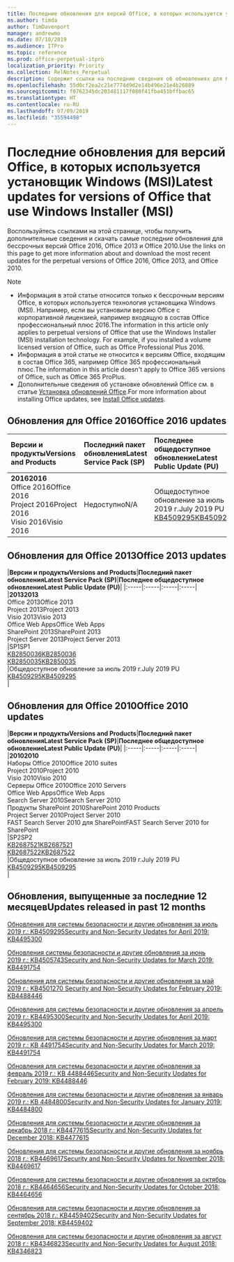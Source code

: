 ```yaml
---
title: Последние обновления для версий Office, в которых используется установщик Windows (MSI)
ms.author: timda
author: TimDavenport
manager: andrewmo
ms.date: 07/10/2019
ms.audience: ITPro
ms.topic: reference
ms.prod: office-perpetual-itpro
localization_priority: Priority
ms.collection: RelNotes_Perpetual
description: Содержит ссылки на последние сведения об обновлениях для бессрочных версий Office 2016, Office 2013 и Office 2010 для ИТ-специалистов
ms.openlocfilehash: 55d0cf2ea2c21e7774d9d2e14b496e21e4b26889
ms.sourcegitcommit: f0762345dc203481117f080f41fba451bffbac65
ms.translationtype: HT
ms.contentlocale: ru-RU
ms.lasthandoff: 07/09/2019
ms.locfileid: "35594498"
---
```

# <a name="latest-updates-for-versions-of-office-that-use-windows-installer-msi"></a><span data-ttu-id="37317-103">Последние обновления для версий Office, в которых используется установщик Windows (MSI)</span><span class="sxs-lookup"><span data-stu-id="37317-103">Latest updates for versions of Office that use Windows Installer (MSI)</span></span>

<span data-ttu-id="37317-104">Воспользуйтесь ссылками на этой странице, чтобы получить дополнительные сведения и скачать самые последние обновления для бессрочных версий Office 2016, Office 2013 и Office 2010.</span><span class="sxs-lookup"><span data-stu-id="37317-104">Use the links on this page to get more information about and download the most recent updates for the perpetual versions of Office 2016, Office 2013, and Office 2010.</span></span>
  
 
> [!NOTE]
> - <span data-ttu-id="37317-p101">Информация в этой статье относится только к бессрочным версиям Office, в которых используется технология установщика Windows (MSI). Например, если вы установили версию Office с корпоративной лицензией, например входящую в состав Office профессиональный плюс 2016.</span><span class="sxs-lookup"><span data-stu-id="37317-p101">The information in this article only applies to perpetual versions of Office that use the Windows Installer (MSI) installation technology. For example, if you installed a volume licensed version of Office, such as Office Professional Plus 2016.</span></span>
> - <span data-ttu-id="37317-107">Информация в этой статье не относится к версиям Office, входящим в состав Office 365, например Office 365 профессиональный плюс.</span><span class="sxs-lookup"><span data-stu-id="37317-107">The information in this article doesn't apply to Office 365 versions of Office, such as Office 365 ProPlus.</span></span>
> - <span data-ttu-id="37317-108">Дополнительные сведения об установке обновлений Office см. в статье [Установка обновлений Office](https://support.office.com/article/2ab296f3-7f03-43a2-8e50-46de917611c5).</span><span class="sxs-lookup"><span data-stu-id="37317-108">For more information about installing Office updates, see [Install Office updates](https://support.office.com/article/2ab296f3-7f03-43a2-8e50-46de917611c5).</span></span> 


## <a name="office-2016-updates"></a><span data-ttu-id="37317-109">Обновления для Office 2016</span><span class="sxs-lookup"><span data-stu-id="37317-109">Office 2016 updates</span></span>

|<span data-ttu-id="37317-110">**Версии и продукты**</span><span class="sxs-lookup"><span data-stu-id="37317-110">**Versions and Products**</span></span>|<span data-ttu-id="37317-111">**Последний пакет обновления**</span><span class="sxs-lookup"><span data-stu-id="37317-111">**Latest Service Pack (SP)**</span></span>|<span data-ttu-id="37317-112">**Последнее общедоступное обновление**</span><span class="sxs-lookup"><span data-stu-id="37317-112">**Latest Public Update (PU)**</span></span>|
|:-----|:-----|:-----|
|<span data-ttu-id="37317-113">**2016**</span><span class="sxs-lookup"><span data-stu-id="37317-113">**2016**</span></span> <br/> <span data-ttu-id="37317-114">Office 2016</span><span class="sxs-lookup"><span data-stu-id="37317-114">Office 2016</span></span>  <br/> <span data-ttu-id="37317-115">Project 2016</span><span class="sxs-lookup"><span data-stu-id="37317-115">Project 2016</span></span>  <br/> <span data-ttu-id="37317-116">Visio 2016</span><span class="sxs-lookup"><span data-stu-id="37317-116">Visio 2016</span></span>  <br/> |<span data-ttu-id="37317-117">Недоступно</span><span class="sxs-lookup"><span data-stu-id="37317-117">N/A</span></span>  <br/> |<span data-ttu-id="37317-118">Общедоступное обновление за июль 2019 г.</span><span class="sxs-lookup"><span data-stu-id="37317-118">July 2019 PU</span></span>  <br/> [<span data-ttu-id="37317-119">KB4509295</span><span class="sxs-lookup"><span data-stu-id="37317-119">KB4509295</span></span>](https://support.microsoft.com/help/4509295) <br/> |
   
## <a name="office-2013-updates"></a><span data-ttu-id="37317-120">Обновления для Office 2013</span><span class="sxs-lookup"><span data-stu-id="37317-120">Office 2013 updates</span></span>

|<span data-ttu-id="37317-121">**Версии и продукты**</span><span class="sxs-lookup"><span data-stu-id="37317-121">**Versions and Products**</span></span>|<span data-ttu-id="37317-122">**Последний пакет обновления**</span><span class="sxs-lookup"><span data-stu-id="37317-122">**Latest Service Pack (SP)**</span></span>|<span data-ttu-id="37317-123">**Последнее общедоступное обновление**</span><span class="sxs-lookup"><span data-stu-id="37317-123">**Latest Public Update (PU)**</span></span>|
|:-----|:-----|:-----|:-----|
|<span data-ttu-id="37317-124">**2013**</span><span class="sxs-lookup"><span data-stu-id="37317-124">**2013**</span></span> <br/> <span data-ttu-id="37317-125">Office 2013</span><span class="sxs-lookup"><span data-stu-id="37317-125">Office 2013</span></span>  <br/> <span data-ttu-id="37317-126">Project 2013</span><span class="sxs-lookup"><span data-stu-id="37317-126">Project 2013</span></span>  <br/> <span data-ttu-id="37317-127">Visio 2013</span><span class="sxs-lookup"><span data-stu-id="37317-127">Visio 2013</span></span>  <br/> <span data-ttu-id="37317-128">Office Web Apps</span><span class="sxs-lookup"><span data-stu-id="37317-128">Office Web Apps</span></span>  <br/> <span data-ttu-id="37317-129">SharePoint 2013</span><span class="sxs-lookup"><span data-stu-id="37317-129">SharePoint 2013</span></span>  <br/> <span data-ttu-id="37317-130">Project Server 2013</span><span class="sxs-lookup"><span data-stu-id="37317-130">Project Server 2013</span></span>  <br/> |<span data-ttu-id="37317-131">SP1</span><span class="sxs-lookup"><span data-stu-id="37317-131">SP1</span></span> <br/> [<span data-ttu-id="37317-132">KB2850036</span><span class="sxs-lookup"><span data-stu-id="37317-132">KB2850036</span></span>](https://support.microsoft.com/kb/2850036) <br/>[<span data-ttu-id="37317-133">KB2850035</span><span class="sxs-lookup"><span data-stu-id="37317-133">KB2850035</span></span>](https://support.microsoft.com/kb/2850035) <br/> |<span data-ttu-id="37317-134">Общедоступное обновление за июль 2019 г.</span><span class="sxs-lookup"><span data-stu-id="37317-134">July 2019 PU</span></span>  <br/> [<span data-ttu-id="37317-135">KB4509295</span><span class="sxs-lookup"><span data-stu-id="37317-135">KB4509295</span></span>](https://support.microsoft.com/help/4509295) <br/> |
   
## <a name="office-2010-updates"></a><span data-ttu-id="37317-136">Обновления для Office 2010</span><span class="sxs-lookup"><span data-stu-id="37317-136">Office 2010 updates</span></span>

|<span data-ttu-id="37317-137">**Версии и продукты**</span><span class="sxs-lookup"><span data-stu-id="37317-137">**Versions and Products**</span></span>|<span data-ttu-id="37317-138">**Последний пакет обновления**</span><span class="sxs-lookup"><span data-stu-id="37317-138">**Latest Service Pack (SP)**</span></span>|<span data-ttu-id="37317-139">**Последнее общедоступное обновление**</span><span class="sxs-lookup"><span data-stu-id="37317-139">**Latest Public Update (PU)**</span></span>|
|:-----|:-----|:-----|:-----|
|<span data-ttu-id="37317-140">**2010**</span><span class="sxs-lookup"><span data-stu-id="37317-140">**2010**</span></span> <br/> <span data-ttu-id="37317-141">Наборы Office 2010</span><span class="sxs-lookup"><span data-stu-id="37317-141">Office 2010 suites</span></span>  <br/> <span data-ttu-id="37317-142">Project 2010</span><span class="sxs-lookup"><span data-stu-id="37317-142">Project 2010</span></span>  <br/> <span data-ttu-id="37317-143">Visio 2010</span><span class="sxs-lookup"><span data-stu-id="37317-143">Visio 2010</span></span>  <br/> <span data-ttu-id="37317-144">Серверы Office 2010</span><span class="sxs-lookup"><span data-stu-id="37317-144">Office 2010 Servers</span></span>  <br/> <span data-ttu-id="37317-145">Office Web Apps</span><span class="sxs-lookup"><span data-stu-id="37317-145">Office Web Apps</span></span>  <br/> <span data-ttu-id="37317-146">Search Server 2010</span><span class="sxs-lookup"><span data-stu-id="37317-146">Search Server 2010</span></span>  <br/> <span data-ttu-id="37317-147">Продукты SharePoint 2010</span><span class="sxs-lookup"><span data-stu-id="37317-147">SharePoint 2010 Products</span></span>  <br/> <span data-ttu-id="37317-148">Project Server 2010</span><span class="sxs-lookup"><span data-stu-id="37317-148">Project Server 2010</span></span>  <br/> <span data-ttu-id="37317-149">FAST Search Server 2010 для SharePoint</span><span class="sxs-lookup"><span data-stu-id="37317-149">FAST Search Server 2010 for SharePoint</span></span>  <br/> |<span data-ttu-id="37317-150">SP2</span><span class="sxs-lookup"><span data-stu-id="37317-150">SP2</span></span> <br/>[<span data-ttu-id="37317-151">KB2687521</span><span class="sxs-lookup"><span data-stu-id="37317-151">KB2687521</span></span>](https://support.microsoft.com/kb/2687521) <br/> [<span data-ttu-id="37317-152">KB2687522</span><span class="sxs-lookup"><span data-stu-id="37317-152">KB2687522</span></span>](https://support.microsoft.com/kb/2687522) <br/> |<span data-ttu-id="37317-153">Общедоступное обновление за июль 2019 г.</span><span class="sxs-lookup"><span data-stu-id="37317-153">July 2019 PU</span></span>  <br/> [<span data-ttu-id="37317-154">KB4509295</span><span class="sxs-lookup"><span data-stu-id="37317-154">KB4509295</span></span>](https://support.microsoft.com/help/4509295) <br/>|
   

   
## <a name="updates-released-in-past-12-months"></a><span data-ttu-id="37317-155">Обновления, выпущенные за последние 12 месяцев</span><span class="sxs-lookup"><span data-stu-id="37317-155">Updates released in past 12 months</span></span>

[<span data-ttu-id="37317-156">Обновления для системы безопасности и другие обновления за июль 2019 г.: KB4509295</span><span class="sxs-lookup"><span data-stu-id="37317-156">Security and Non-Security Updates for April 2019: KB4495300</span></span>](https://support.microsoft.com/help/4509295)

[<span data-ttu-id="37317-157">Обновления системы безопасности и другие обновления за июнь 2019 г.: KB4505743</span><span class="sxs-lookup"><span data-stu-id="37317-157">Security and Non-Security Updates for March 2019: KB4491754</span></span>](https://support.microsoft.com/help/4505743)

[<span data-ttu-id="37317-158">Обновления для системы безопасности и другие обновления за май 2019 г.: KB4501270 </span><span class="sxs-lookup"><span data-stu-id="37317-158">Security and Non-Security Updates for February 2019: KB4488446</span></span>](https://support.microsoft.com/ru-RU/help/4501270)

[<span data-ttu-id="37317-159">Обновления для системы безопасности и другие обновления за апрель 2019 г.: KB4495300</span><span class="sxs-lookup"><span data-stu-id="37317-159">Security and Non-Security Updates for April 2019: KB4495300</span></span>](https://support.microsoft.com/ru-RU/help/4495300)

[<span data-ttu-id="37317-160">Обновления для системы безопасности и другие обновления за март 2019 г.: KB 4491754</span><span class="sxs-lookup"><span data-stu-id="37317-160">Security and Non-Security Updates for March 2019: KB4491754</span></span>](https://support.microsoft.com/ru-RU/help/4491754) 

[<span data-ttu-id="37317-161">Обновления для системы безопасности и другие обновления за февраль 2019 г.: KB 4488446</span><span class="sxs-lookup"><span data-stu-id="37317-161">Security and Non-Security Updates for February 2019: KB4488446</span></span>](https://support.microsoft.com/help/4488446)

[<span data-ttu-id="37317-162">Обновления для системы безопасности и другие обновления за январь 2019 г.: KB 4484800</span><span class="sxs-lookup"><span data-stu-id="37317-162">Security and Non-Security Updates for January 2019: KB4484800</span></span>](https://support.microsoft.com/help/4484800)

[<span data-ttu-id="37317-163">Обновления для системы безопасности и другие обновления за декабрь 2018 г.: KB4477615</span><span class="sxs-lookup"><span data-stu-id="37317-163">Security and Non-Security Updates for December 2018: KB4477615</span></span>](https://support.microsoft.com/help/4477615)

[<span data-ttu-id="37317-164">Обновления для системы безопасности и другие обновления за ноябрь 2018 г.: KB4469617</span><span class="sxs-lookup"><span data-stu-id="37317-164">Security and Non-Security Updates for November 2018: KB4469617</span></span>](https://support.microsoft.com/help/4469617)

[<span data-ttu-id="37317-165">Обновления для системы безопасности и другие обновления за октябрь 2018 г.: KB4464656</span><span class="sxs-lookup"><span data-stu-id="37317-165">Security and Non-Security Updates for October 2018: KB4464656</span></span>](https://support.microsoft.com/help/4464656)

[<span data-ttu-id="37317-166">Обновления для системы безопасности и другие обновления за сентябрь 2018 г.: KB4459402</span><span class="sxs-lookup"><span data-stu-id="37317-166">Security and Non-Security Updates for September 2018: KB4459402</span></span>](https://support.microsoft.com/help/4459402) 

[<span data-ttu-id="37317-167">Обновления для системы безопасности и другие обновления за август 2018 г.: KB4346823</span><span class="sxs-lookup"><span data-stu-id="37317-167">Security and Non-Security Updates for August 2018: KB4346823</span></span>](https://support.microsoft.com/help/4346823)   

   

  


  
 
  
 
  

  
   
  
